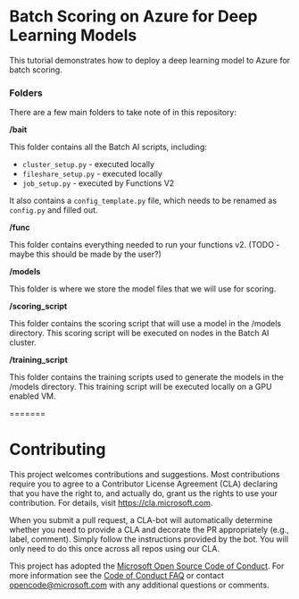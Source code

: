 # Batch Scoring on Azure for Deep Learning Models

This tutorial demonstrates how to deploy a deep learning model to Azure for batch scoring.

### Folders

There are a few main folders to take note of in this repository:

__/bait__

This folder contains all the Batch AI scripts, including:
- `cluster_setup.py` - executed locally
- `fileshare_setup.py` - executed locally
- `job_setup.py` - executed by Functions V2

It also contains a `config_template.py` file, which needs to be renamed as `config.py` and filled out.

__/func__

This folder contains everything needed to run your functions v2. (TODO - maybe this should be made by the user?)

__/models__

This folder is where we store the model files that we will use for scoring.

__/scoring_script__

This folder contains the scoring script that will use a model in the /models directory. This scoring script will be executed on nodes in the Batch AI cluster.

__/training_script__

This folder contains the training scripts used to generate the models in the /models directory. This training script will be executed locally on a GPU enabled VM.

=======

# Contributing

This project welcomes contributions and suggestions.  Most contributions require you to agree to a
Contributor License Agreement (CLA) declaring that you have the right to, and actually do, grant us
the rights to use your contribution. For details, visit https://cla.microsoft.com.

When you submit a pull request, a CLA-bot will automatically determine whether you need to provide
a CLA and decorate the PR appropriately (e.g., label, comment). Simply follow the instructions
provided by the bot. You will only need to do this once across all repos using our CLA.

This project has adopted the [Microsoft Open Source Code of Conduct](https://opensource.microsoft.com/codeofconduct/).
For more information see the [Code of Conduct FAQ](https://opensource.microsoft.com/codeofconduct/faq/) or
contact [opencode@microsoft.com](mailto:opencode@microsoft.com) with any additional questions or comments.
